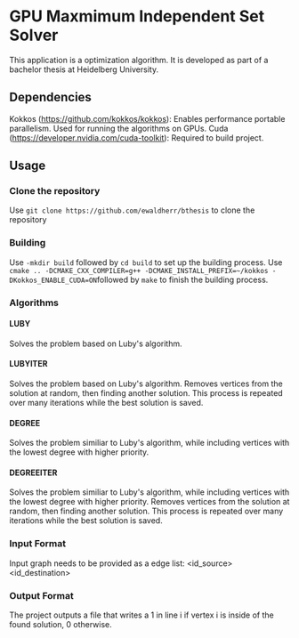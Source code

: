 # GPU Maxmimum Independent Set Solver

This application is a optimization algorithm. It is developed as part of a bachelor thesis at Heidelberg University.

## Dependencies

Kokkos (https://github.com/kokkos/kokkos): Enables performance portable parallelism. Used for running the algorithms on GPUs.
Cuda (https://developer.nvidia.com/cuda-toolkit): Required to build project. 

## Usage

### Clone the repository

Use `git clone https://github.com/ewaldherr/bthesis` to clone the repository

### Building

Use `-mkdir build` followed by `cd build` to set up the building process.
Use `cmake .. -DCMAKE_CXX_COMPILER=g++ -DCMAKE_INSTALL_PREFIX=~/kokkos -DKokkos_ENABLE_CUDA=ON`followed by `make` to finish the building process. 

### Algorithms

#### LUBY 

Solves the problem based on Luby's algorithm.

#### LUBYITER

Solves the problem based on Luby's algorithm. Removes vertices from the solution at random, then finding another solution. This process is repeated over many iterations while the best solution is saved.

#### DEGREE

Solves the problem similiar to Luby's algorithm, while including vertices with the lowest degree with higher priority. 

#### DEGREEITER

Solves the problem similiar to Luby's algorithm, while including vertices with the lowest degree with higher priority. Removes vertices from the solution at random, then finding another solution. This process is repeated over many iterations while the best solution is saved.

### Input Format

Input graph needs to be provided as a edge list:
<id_source> <id_destination>

### Output Format

The project outputs a file that writes a 1 in line i if vertex i is inside of the found solution, 0 otherwise.